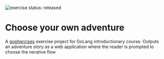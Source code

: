 ![exercise status: released](https://img.shields.io/badge/exercise%20status-released-green.svg?style=for-the-badge)
# Choose your own adventure

A [gophercises](https://gophercises.com/) exercise project for GoLang introductionary course.
Outputs an adventure story as a web application where the reader is prompted to choose the nerative flow
